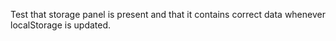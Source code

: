 Test that storage panel is present and that it contains correct data whenever localStorage is updated.
